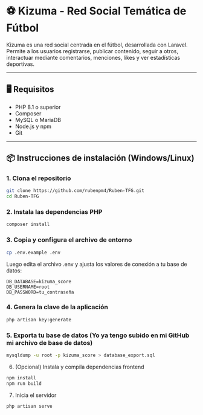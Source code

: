 # ⚽ Kizuma - Red Social Temática de Fútbol

Kizuma es una red social centrada en el fútbol, desarrollada con Laravel. Permite a los usuarios registrarse, publicar contenido, seguir a otros, interactuar mediante comentarios, menciones, likes y ver estadísticas deportivas.

---

## 🖥️ Requisitos

- PHP 8.1 o superior
- Composer
- MySQL o MariaDB
- Node.js y npm
- Git

---

## 📦 Instrucciones de instalación (Windows/Linux)

### 1. Clona el repositorio

```bash
git clone https://github.com/rubenpm4/Ruben-TFG.git
cd Ruben-TFG
```

### 2. Instala las dependencias PHP

```bash
composer install
```

### 3. Copia y configura el archivo de entorno

```bash
cp .env.example .env
```

Luego edita el archivo .env y ajusta los valores de conexión a tu base de datos:
```
DB_DATABASE=kizuma_score
DB_USERNAME=root
DB_PASSWORD=tu_contraseña
```

### 4. Genera la clave de la aplicación

```bash
php artisan key:generate
```

### 5. Exporta tu base de datos (Yo ya tengo subido en mi GitHub mi archivo de base de datos)

```bash
mysqldump -u root -p kizuma_score > database_export.sql
```

6. (Opcional) Instala y compila dependencias frontend

```bash
npm install
npm run build
```

7. Inicia el servidor

```bash
php artisan serve
```
